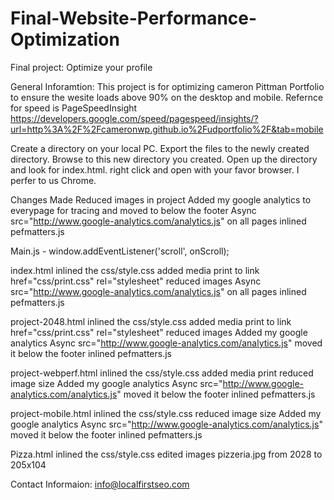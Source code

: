 # Final-Website-Performance-Optimization
Final project: Optimize your profile

General Inforamtion:
This project is for optimizing cameron Pittman Portfolio to ensure the wesite loads above 90% on the desktop and mobile. Refernce for speed is PageSpeedInsight
https://developers.google.com/speed/pagespeed/insights/?url=http%3A%2F%2Fcameronwp.github.io%2Fudportfolio%2F&tab=mobile

Create a directory on your local PC. Export the files to the newly created directory. Browse to this new directory you created. Open up the directory and look for index.html. right click and open with your favor browser. I perfer to us Chrome.

Changes Made
Reduced images in project
Added my google analytics to everypage for tracing and moved to below the footer
Async src="http://www.google-analytics.com/analytics.js" on all pages
inlined pefmatters.js

Main.js - window.addEventListener('scroll', onScroll);

index.html
inlined the css/style.css
added media print to link href="css/print.css" rel="stylesheet"
reduced images
Async src="http://www.google-analytics.com/analytics.js" on all pages
inlined pefmatters.js

project-2048.html
inlined the css/style.css
added media print to link href="css/print.css" rel="stylesheet"
reduced images
Added my google analytics
Async src="http://www.google-analytics.com/analytics.js"
moved it below the footer
inlined pefmatters.js

project-webperf.html
inlined the css/style.css
added media print  <link href="css/print.css" rel="stylesheet" media="print">
reduced image size
Added my google analytics
Async src="http://www.google-analytics.com/analytics.js"
moved it below the footer
inlined pefmatters.js

project-mobile.html
inlined the css/style.css
reduced image size
Added my google analytics
Async src="http://www.google-analytics.com/analytics.js"
moved it below the footer
inlined pefmatters.js



Pizza.html
inlined the css/style.css
edited images pizzeria.jpg from 2028 to 205x104


Contact Informaion:
info@localfirstseo.com

